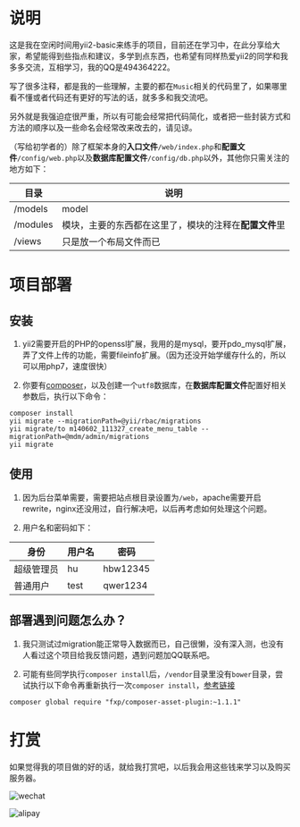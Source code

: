 # 说明

这是我在空闲时间用yii2-basic来练手的项目，目前还在学习中，在此分享给大家，希望能得到些指点和建议，多学到点东西，也希望有同样热爱yii2的同学和我多多交流，互相学习，我的QQ是494364222。

写了很多注释，都是我的一些理解，主要的都在`Music`相关的代码里了，如果哪里看不懂或者代码还有更好的写法的话，就多多和我交流吧。

另外就是我强迫症很严重，所以有可能会经常把代码简化，或者把一些封装方式和方法的顺序以及一些命名会经常改来改去的，请见谅。

（写给初学者的）除了框架本身的**入口文件**`/web/index.php`和**配置文件**`/config/web.php`以及**数据库配置文件**`/config/db.php`以外，其他你只需关注的地方如下：

目录 | 说明
---|---
/models | model
/modules | 模块，主要的东西都在这里了，模块的注释在**配置文件**里
/views | 只是放一个布局文件而已

# 项目部署

## 安装

1. yii2需要开启的PHP的openssl扩展，我用的是mysql，要开pdo_mysql扩展，弄了文件上传的功能，需要fileinfo扩展。（因为还没开始学缓存什么的，所以可以用php7，速度很快）

2. 你要有[composer](http://docs.phpcomposer.com/)，以及创建一个`utf8`数据库，在**数据库配置文件**配置好相关参数后，执行以下命令：

```
composer install
yii migrate --migrationPath=@yii/rbac/migrations
yii migrate/to m140602_111327_create_menu_table --migrationPath=@mdm/admin/migrations
yii migrate
```

## 使用

1. 因为后台菜单需要，需要把站点根目录设置为`/web`，apache需要开启rewrite，nginx还没用过，自行解决吧，以后再考虑如何处理这个问题。

2. 用户名和密码如下：

身份 | 用户名 | 密码 |
---|---|---
超级管理员 | hu | hbw12345
普通用户 | test | qwer1234

## 部署遇到问题怎么办？

1. 我只测试过migration能正常导入数据而已，自己很懒，没有深入测，也没有人看过这个项目给我反馈问题，遇到问题加QQ联系吧。

2. 可能有些同学执行`composer install`后，`/vendor`目录里没有`bower`目录，尝试执行以下命令再重新执行一次`composer install`，[参考链接](https://segmentfault.com/q/1010000004047286)

```
composer global require "fxp/composer-asset-plugin:~1.1.1"
```

# 打赏

如果觉得我的项目做的好的话，就给我打赏吧，以后我会用这些钱来学习以及购买服务器。

![wechat](https://raw.githubusercontent.com/hubeiwei/laohu-yii2/master/web/wechat_pay.png "微信")

![alipay](https://raw.githubusercontent.com/hubeiwei/laohu-yii2/master/web/ali_pay.jpg "支付宝")
